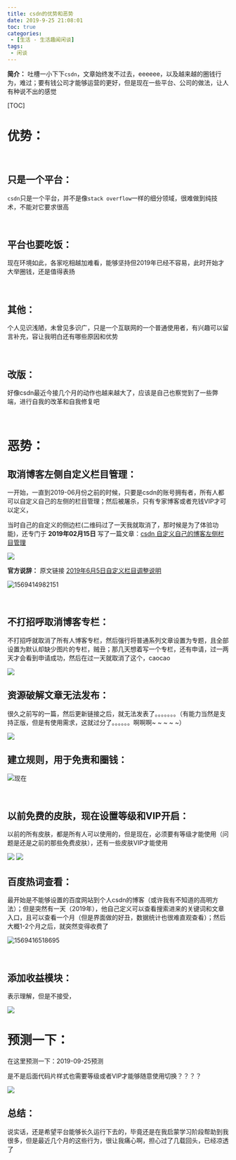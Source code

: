 ```yaml
---
title: csdn的优势和恶势
date: 2019-9-25 21:08:01
toc: true
categories: 
 - [生活 - 生活趣闻闲谈]
tags: 
 - 闲谈
---
```




**简介：**  吐槽一小下下`csdn`，文章始终发不过去，eeeeee，以及越来越的圈钱行为，难过；要有钱公司才能够运营的更好，但是现在一些平台、公司的做法，让人有种说不出的感觉

<!-- more -->

[TOC]

# 优势：

<br>

## 只是一个平台：

`csdn`只是一个平台，并不是像`stack overflow`一样的细分领域，很难做到纯技术，不能对它要求很高

<br>

## 平台也要吃饭：

现在环境如此，各家吃相越加难看，能够坚持但2019年已经不容易，此时开始才大举圈钱，还是值得表扬

<br>

## 其他：

个人见识浅陋，未曾见多识广，只是一个互联网的一个普通使用者，有兴趣可以留言补充，容让我明白还有哪些原因和优势

<br>

## 改版：

好像csdn最近今接几个月的动作也越来越大了，应该是自己也察觉到了一些弊端，进行自我的改革和自我修复吧

<br>



# 恶势：

## 取消博客左侧自定义栏目管理：

一开始，一直到2019-06月份之前的时候，只要是csdn的账号拥有者，所有人都可以自定义自己的左侧的栏目管理；然后被屠杀，只有专家博客或者充钱VIP才可以定义，

当时自己的自定义的侧边栏(二维码过了一天我就取消了，那时候是为了体验功能)，还专门于 **2019年02月15日** 写了一篇文章：[csdn 自定义自己的博客左侧栏目管理](https://blog.csdn.net/qq_33154343/article/details/87371010)

<img src="https://raw.githubusercontent.com/touwoyimuli/FigureBed/master/img/20190925202515.png"/>

**官方说辞：**   原文链接   [2019年6月5日自定义栏目调整说明](https://blogdev.blog.csdn.net/article/details/91147010)

![1569414982151](C:\Users\yuanyi\AppData\Roaming\Typora\typora-user-images\1569414982151.png)

<br>

## 不打招呼取消博客专栏：

不打招呼就取消了所有人博客专栏，然后强行将普通系列文章设置为专题，且全部设置为默认却缺少图片的专栏，贼丑；那几天想着写一个专栏，还有申请，过一两天才会看到申请成功，然后在过一天就取消了这个，caocao

<img src="https://raw.githubusercontent.com/touwoyimuli/FigureBed/master/img/20190925203721.png"/>

<br>

## 资源破解文章无法发布：

很久之前写的一篇，然后更新链接之后，就无法发表了。。。。。。。（有能力当然是支持正版，但是有使用需求，这就过分了。。。。。。啊啊啊~ ~ ~ ~ ~）

<img src="https://raw.githubusercontent.com/touwoyimuli/FigureBed/master/img/20190925201839.png"/>

<br>

## 建立规则，用于免责和圈钱：

<img src="https://raw.githubusercontent.com/touwoyimuli/FigureBed/master/img/20190925204621.png"/>现在

<br>

## 以前免费的皮肤，现在设置等级和VIP开启：

以前的所有皮肤，都是所有人可以使用的，但是现在，必须要有等级才能使用（问题是还是之前的那些免费皮肤），还有一些皮肤VIP才能使用

<img src="https://raw.githubusercontent.com/touwoyimuli/FigureBed/master/img/20190925205804.png"/>

<img src="https://raw.githubusercontent.com/touwoyimuli/FigureBed/master/img/20190925205831.png"/>

<br>

## 百度热词查看：

最开始是不能够设置的百度网站到个人csdn的博客（或许我有不知道的高明方法）；但是突然有一天（2019年），他自己定义可以查看搜索进来的关键词和文章入口，且可以查看一个月（但是界面做的好丑，数据统计也很难直观查看）；然后大概1-2个月之后，就突然变得收费了

![1569416518695](C:\Users\yuanyi\AppData\Roaming\Typora\typora-user-images\1569416518695.png)

<br>

## 添加收益模块：

表示理解，但是不接受，

<img src="https://raw.githubusercontent.com/touwoyimuli/FigureBed/master/img/20190925210349.png"/>



<br>

# 预测一下：

在这里预测一下：2019-09-25预测

是不是后面代码片样式也需要等级或者VIP才能够随意使用切换？？？？

<img src="https://raw.githubusercontent.com/touwoyimuli/FigureBed/master/img/20190925210724.png"/>

<br>

## 总结：

说实话，还是希望平台能够长久运行下去的，毕竟还是在我启蒙学习阶段帮助到我很多，但是最近几个月的这些行为，很让我痛心啊，担心过了几载回头，已经凉透了